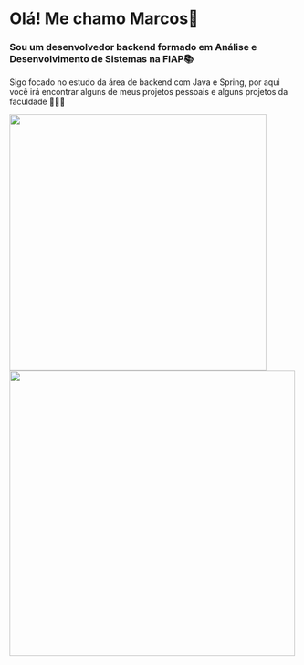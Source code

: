 <h1>Olá! Me chamo Marcos🚀</h1>

<h3>Sou um desenvolvedor backend formado em Análise e Desenvolvimento de Sistemas na FIAP📚</h2>

<p>Sigo focado no estudo da área de backend com Java e Spring, por aqui você irá encontrar alguns de meus
projetos pessoais e alguns projetos da faculdade 👨🏻‍💻</p>

<div>
  
  <img width="450px" src="https://github-readme-stats.vercel.app/api?username=marcosbilobram&show_icons=true&theme=blue-green"/>
  <img width="500px" src="https://github-readme-stats.vercel.app/api/top-langs/?username=marcosbilobram&layout=compact"/>
  
</div>

